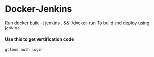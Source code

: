 # Docker-Jenkins
Run 
docker build -t jenkins . && ./docker-run
To build and deploy using jenkins

#### Use this to get vertification code
```bash
gcloud auth login
```
